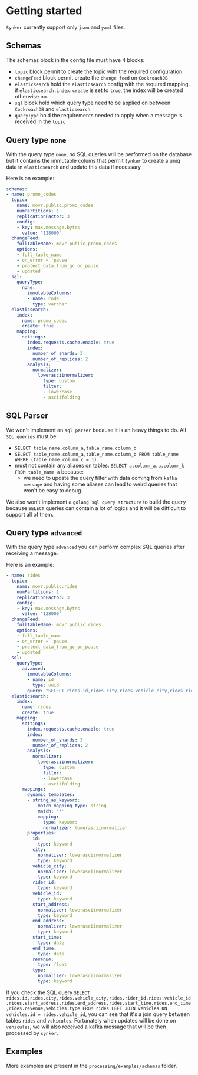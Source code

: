 # Getting started

`Synker` currently support only `json` and `yaml` files.

## Schemas

The schemas block in the config file must have 4 blocks:
- `topic` block permit to create the topic with the required configuration
- `changeFeed` block permit create the `change feed` on `CockroachDB`
- `elasticsearch` hold the `elasticsearch` config with the required mapping. if `elasticsearch.index.create` is set to `true`, the index will be created otherwise no.
- `sql` block hold which query type need to be applied on between `CockroachDB` and `elasticsearch`.
- `queryType` hold the requirements needed to apply when a message is received in the `topic`

## Query type `none`

With the query type `none`, no SQL queries will be performed on the database but it contains the immutable colums that permit `Synker` to create a uniq data in `elasticsearch` and update this data if necessary

Here is an example:
```yaml
schemas:
- name: promo_codes
  topic:
    name: movr.public.promo_codes
    numPartitions: 1
    replicationFactor: 3
    config:
    - key: max.message.bytes
      value: "128000"
  changeFeed:
    fullTableName: movr.public.promo_codes
    options:
    - full_table_name
    - on_error = 'pause'
    - protect_data_from_gc_on_pause
    - updated
  sql:
    queryType:
      none:
        immutableColumns:
        - name: code
          type: varchar
  elasticsearch:
    index:
      name: promo_codes
      create: true
    mapping:
      settings:
        index.requests.cache.enable: true
        index:
          number_of_shards: 3
          number_of_replicas: 2
        analysis:
          normalizer:
            lowerasciinormalizer:
              type: custom
              filter:
              - lowercase
              - asciifolding
```

## SQL Parser

We won't implement an `sql parser` because it is an heavy things to do.
All `SQL queries` must be:
- `SELECT table_name.column_a,table_name.column_b`
- `SELECT table_name.column_a,table_name.column_b FROM table_name WHERE (table_name.column_c = 1)`
- must not contain any aliases on tables: `SELECT a.column_a,a.column_b FROM table_name a` because:
  - we need to update the query filter with data coming from `kafka message` and having some aliases can lead to weird queries that won't be easy to debug.

We also won't implement a `golang sql query structure` to build the query because `SELECT` queries can contain a lot of logics and it will be difficult to support all of them.

## Query type `advanced`

With the query type `advanced` you can perform complex SQL queries after receiving a message.

Here is an example:
```yaml
- name: rides
  topic:
    name: movr.public.rides
    numPartitions: 1
    replicationFactor: 3
    config:
    - key: max.message.bytes
      value: "128000"
  changeFeed:
    fullTableName: movr.public.rides
    options:
    - full_table_name
    - on_error = 'pause'
    - protect_data_from_gc_on_pause
    - updated
  sql:
    queryType:
      advanced:
        immutableColumns:
        - name: id
          type: uuid
        query: "SELECT rides.id,rides.city,rides.vehicle_city,rides.rider_id,rides.vehicle_id,rides.start_address,rides.end_address,rides.start_time,rides.end_time,rides.revenue,vehicles.type FROM rides LEFT JOIN vehicles ON vehicles.id = rides.vehicle_id"
  elasticsearch:
    index:
      name: rides
      create: true
    mapping:
      settings:
        index.requests.cache.enable: true
        index:
          number_of_shards: 3
          number_of_replicas: 2
        analysis:
          normalizer:
            lowerasciinormalizer:
              type: custom
              filter:
              - lowercase
              - asciifolding
      mappings:
        dynamic_templates:
        - string_as_keyword:
            match_mapping_type: string
            match: '*'
            mapping:
              type: keyword
              normalizer: lowerasciinormalizer
        properties:
          id:
            type: keyword
          city:
            normalizer: lowerasciinormalizer
            type: keyword
          vehicle_city:
            normalizer: lowerasciinormalizer
            type: keyword
          rider_id:
            type: keyword
          vehicle_id:
            type: keyword
          start_address:
            normalizer: lowerasciinormalizer
            type: keyword
          end_address:
            normalizer: lowerasciinormalizer
            type: keyword
          start_time:
            type: date
          end_time:
            type: date
          revenue:
            type: float
          type:
            normalizer: lowerasciinormalizer
            type: keyword
```

If you check the SQL query `SELECT rides.id,rides.city,rides.vehicle_city,rides.rider_id,rides.vehicle_id,rides.start_address,rides.end_address,rides.start_time,rides.end_time,rides.revenue,vehicles.type FROM rides LEFT JOIN vehicles ON vehicles.id = rides.vehicle_id`, you can see that it's a join query between tables `rides` and `vehicules`.
Fortunately when updates will be done on `vehicules`, we will also received a kafka message that will be then processed by `synker`.

## Examples

More examples are present in the `processing/examples/schemas` folder.

